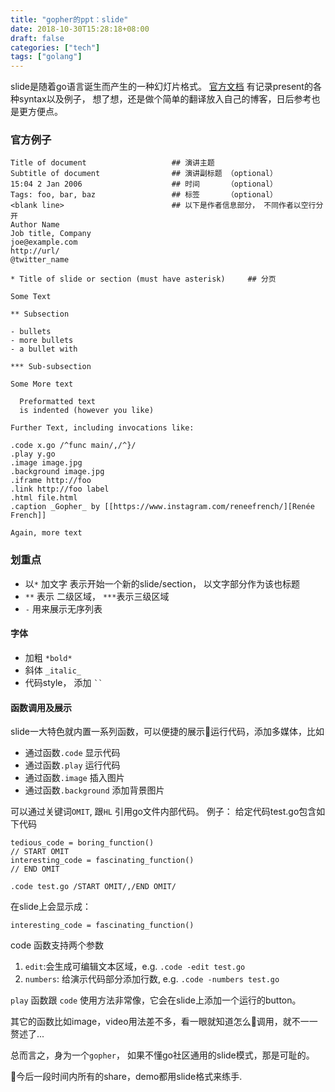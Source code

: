 ```yaml
---
title: "gopher的ppt：slide"
date: 2018-10-30T15:28:18+08:00
draft: false
categories: ["tech"]
tags: ["golang"]
---
```


slide是随着go语言诞生而产生的一种幻灯片格式。
[官方文档](https://godoc.org/golang.org/x/tools/present#example-Style) 有记录present的各种syntax以及例子，
想了想，还是做个简单的翻译放入自己的博客，日后参考也是更方便点。

### 官方例子

```
Title of document                   ## 演讲主题
Subtitle of document                ## 演讲副标题 （optional）
15:04 2 Jan 2006                    ## 时间      （optional）
Tags: foo, bar, baz                 ## 标签      （optional）
<blank line>                        ## 以下是作者信息部分， 不同作者以空行分开
Author Name                         
Job title, Company
joe@example.com
http://url/
@twitter_name

* Title of slide or section (must have asterisk)     ## 分页

Some Text                                            

** Subsection

- bullets
- more bullets
- a bullet with

*** Sub-subsection

Some More text

  Preformatted text
  is indented (however you like)

Further Text, including invocations like:

.code x.go /^func main/,/^}/
.play y.go
.image image.jpg
.background image.jpg
.iframe http://foo
.link http://foo label
.html file.html
.caption _Gopher_ by [[https://www.instagram.com/reneefrench/][Renée French]]

Again, more text
```

### 划重点
* 以`*` 加文字 表示开始一个新的slide/section， 以文字部分作为该也标题
* `**` 表示 二级区域， `***`表示三级区域
* `-` 用来展示无序列表

#### 字体
* 加粗 `*bold*`
* 斜体 `_italic_`
* 代码style， 添加 ` `` `

#### 函数调用及展示
slide一大特色就内置一系列函数，可以便捷的展示运行代码，添加多媒体，比如
* 通过函数`.code` 显示代码
* 通过函数`.play` 运行代码
* 通过函数`.image` 插入图片
* 通过函数`.background` 添加背景图片

可以通过关键词`OMIT`, 跟`HL` 引用go文件内部代码。
例子：
给定代码test.go包含如下代码
```
tedious_code = boring_function()
// START OMIT
interesting_code = fascinating_function()
// END OMIT
```

```
.code test.go /START OMIT/,/END OMIT/
```
在slide上会显示成：
```
interesting_code = fascinating_function()
```
code 函数支持两个参数
1. `edit`:会生成可编辑文本区域，e.g. `.code -edit test.go`
2. `numbers`: 给演示代码部分添加行数, e.g. `.code -numbers test.go`

`play` 函数跟 `code` 使用方法非常像，它会在slide上添加一个运行的button。

其它的函数比如image，video用法差不多，看一眼就知道怎么调用，就不一一赘述了...

总而言之，身为一个`gopher`， 如果不懂go社区通用的slide模式，那是可耻的。

今后一段时间内所有的share，demo都用slide格式来练手.